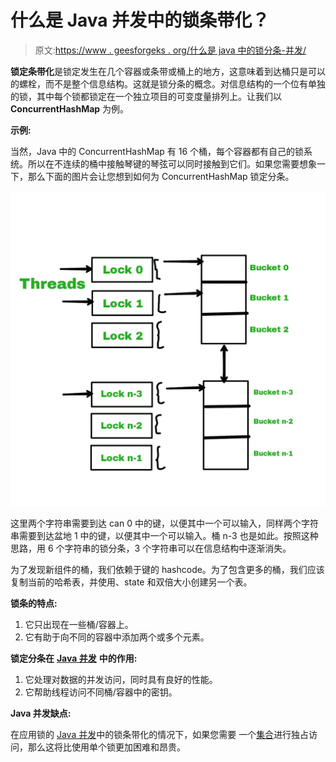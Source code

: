 # 什么是 Java 并发中的锁条带化？

> 原文:[https://www . geesforgeks . org/什么是 java 中的锁分条-并发/](https://www.geeksforgeeks.org/what-is-lock-striping-in-java-concurrency/)

**锁定条带化**是锁定发生在几个容器或条带或桶上的地方，这意味着到达桶只是可以的螺栓，而不是整个信息结构。这就是锁分条的概念。对信息结构的一个位有单独的锁，其中每个锁都锁定在一个独立项目的可变度量排列上。让我们以 **ConcurrentHashMap** 为例。

**示例:**

当然，Java 中的 ConcurrentHashMap 有 16 个桶，每个容器都有自己的锁系统。所以在不连续的桶中接触琴键的琴弦可以同时接触到它们。如果您需要想象一下，那么下面的图片会让您想到如何为 ConcurrentHashMap 锁定分条。

![](img/7da2cec2962bb0dc432ab69ae093c807.png)

这里两个字符串需要到达 can 0 中的键，以便其中一个可以输入，同样两个字符串需要到达盆地 1 中的键，以便其中一个可以输入。桶 n-3 也是如此。按照这种思路，用 6 个字符串的锁分条，3 个字符串可以在信息结构中逐渐消失。

为了发现新组件的桶，我们依赖于键的 hashcode。为了包含更多的桶，我们应该复制当前的哈希表，并使用、state 和双倍大小创建另一个表。

**锁条的特点:**

1.  它只出现在一些桶/容器上。
2.  它有助于向不同的容器中添加两个或多个元素。

**锁定分条在** [**Java 并发**](https://www.geeksforgeeks.org/java-concurrency-yield-sleep-and-join-methods/) **中的作用:**

1.  它处理对数据的并发访问，同时具有良好的性能。
2.  它帮助线程访问不同桶/容器中的密钥。

**Java 并发缺点:**

在应用锁的 [Java 并发](https://www.geeksforgeeks.org/java-concurrency-yield-sleep-and-join-methods/)中的锁条带化的情况下，如果您需要 [](https://www.geeksforgeeks.org/collections-in-java-2/) 一个[集合](https://www.geeksforgeeks.org/collections-in-java-2/)进行独占访问，那么这将比使用单个锁更加困难和昂贵。